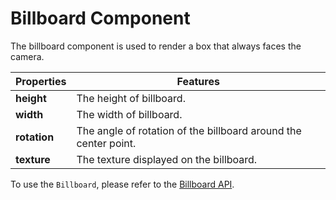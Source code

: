 # Billboard Component

The billboard component is used to render a box that always faces the camera.

Properties | Features
---|---
**height** | The height of billboard.
**width** | The width of billboard.
**rotation** | The angle of rotation of the billboard around the center point.
**texture** | The texture displayed on the billboard.

To use the `Billboard`, please refer to the [Billboard API](https://docs.cocos.com/creator3d/api/en/classes/particle.billboard.html).
